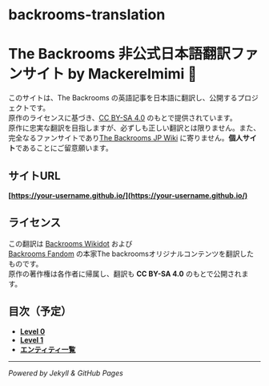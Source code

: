 # backrooms-translation
# The Backrooms 非公式日本語翻訳ファンサイト by Mackerelmimi 🌌  

このサイトは、The Backrooms の英語記事を日本語に翻訳し、公開するプロジェクトです。  
原作のライセンスに基づき、[CC BY-SA 4.0](https://creativecommons.org/licenses/by-sa/4.0/deed.ja) のもとで提供されています。  
原作に忠実な翻訳を目指しますが、必ずしも正しい翻訳とは限りません。また、完全なるファンサイトであり[The Backrooms JP Wiki](http://japan-backrooms-wiki.wikidot.com) に寄りません。**個人サイト**であることにご留意願います。

## サイトURL  
**[https://your-username.github.io/](https://your-username.github.io/)**  

## ライセンス  
この翻訳は [Backrooms Wikidot](https://backrooms-wiki.wikidot.com/) および  
[Backrooms Fandom](https://backrooms.fandom.com/) の本家The backroomsオリジナルコンテンツを翻訳したものです。  
原作の著作権は各作者に帰属し、翻訳も **CC BY-SA 4.0** のもとで公開されます。  

## 目次（予定）  
- **[Level 0](level-0.md)**
- **[Level 1](level-1.md)**  
- **[エンティティ一覧](entities.md)**  

---
*Powered by Jekyll & GitHub Pages*
